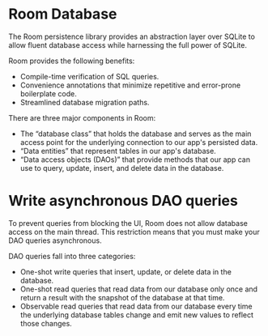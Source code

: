 
# Room Database

The Room persistence library provides an abstraction layer over SQLite to allow fluent database access while harnessing the full power of SQLite.

Room provides the following benefits:

* Compile-time verification of SQL queries.
* Convenience annotations that minimize repetitive and error-prone boilerplate code.
* Streamlined database migration paths.


There are three major components in Room:

* The “database class” that holds the database and serves as the main access point for the underlying connection to our app's persisted data.
* “Data entities” that represent tables in our app's database.
* “Data access objects (DAOs)” that provide methods that our app can use to query, update, insert, and delete data in the database.
	

# Write asynchronous DAO queries

To prevent queries from blocking the UI, Room does not allow database access on the main thread. This restriction means that you must make your DAO queries asynchronous.

DAO queries fall into three categories:

* One-shot write queries that insert, update, or delete data in the database.
* One-shot read queries that read data from our database only once and return a result with the snapshot of the database at that time.
* Observable read queries that read data from our database every time the underlying database tables change and emit new values to reflect those changes.
